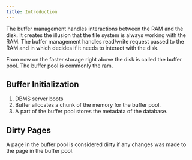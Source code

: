 ```yaml
---
title: Introduction
---
```


The buffer management handles interactions between the RAM and the disk. It creates the illusion that the file system is always working with the RAM. The buffer management handles read/write request passed to the RAM and in which decides if it needs to interact with the disk.

From now on the faster storage right above the disk is called the buffer pool. The buffer pool is commonly the ram.

## Buffer Initialization

1. DBMS server boots
2. Buffer allocates a chunk of the memory for the buffer pool.
3. A part of the buffer pool stores the metadata of the database.

## Dirty Pages
A page in the buffer pool is considered dirty if any changes was made to the page in the buffer pool.
